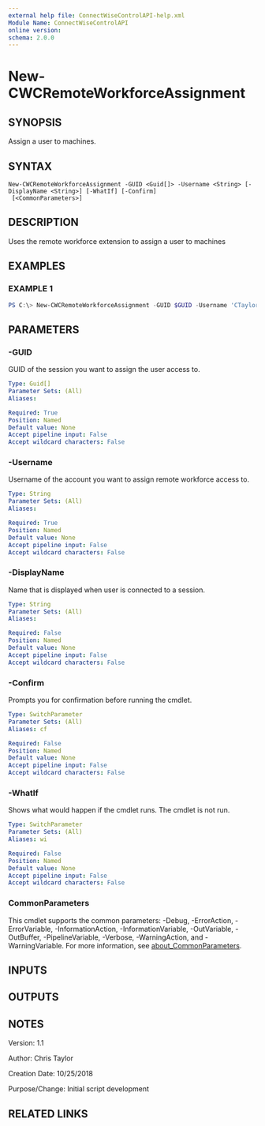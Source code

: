 ```yaml
---
external help file: ConnectWiseControlAPI-help.xml
Module Name: ConnectWiseControlAPI
online version:
schema: 2.0.0
---
```


# New-CWCRemoteWorkforceAssignment

## SYNOPSIS
Assign a user to machines.

## SYNTAX

```
New-CWCRemoteWorkforceAssignment -GUID <Guid[]> -Username <String> [-DisplayName <String>] [-WhatIf] [-Confirm]
 [<CommonParameters>]
```

## DESCRIPTION
Uses the remote workforce extension to assign a user to machines

## EXAMPLES

### EXAMPLE 1
```powershell
PS C:\> New-CWCRemoteWorkforceAssignment -GUID $GUID -Username 'CTaylor' -DisplayName 'Chris Taylor'
```

## PARAMETERS

### -GUID
GUID of the session you want to assign the user access to.

```yaml
Type: Guid[]
Parameter Sets: (All)
Aliases:

Required: True
Position: Named
Default value: None
Accept pipeline input: False
Accept wildcard characters: False
```

### -Username
Username of the account you want to assign remote workforce access to.

```yaml
Type: String
Parameter Sets: (All)
Aliases:

Required: True
Position: Named
Default value: None
Accept pipeline input: False
Accept wildcard characters: False
```

### -DisplayName
Name that is displayed when user is connected to a session.

```yaml
Type: String
Parameter Sets: (All)
Aliases:

Required: False
Position: Named
Default value: None
Accept pipeline input: False
Accept wildcard characters: False
```

### -Confirm
Prompts you for confirmation before running the cmdlet.

```yaml
Type: SwitchParameter
Parameter Sets: (All)
Aliases: cf

Required: False
Position: Named
Default value: None
Accept pipeline input: False
Accept wildcard characters: False
```

### -WhatIf
Shows what would happen if the cmdlet runs. The cmdlet is not run.

```yaml
Type: SwitchParameter
Parameter Sets: (All)
Aliases: wi

Required: False
Position: Named
Default value: None
Accept pipeline input: False
Accept wildcard characters: False
```

### CommonParameters
This cmdlet supports the common parameters: -Debug, -ErrorAction, -ErrorVariable, -InformationAction, -InformationVariable, -OutVariable, -OutBuffer, -PipelineVariable, -Verbose, -WarningAction, and -WarningVariable. For more information, see [about_CommonParameters](http://go.microsoft.com/fwlink/?LinkID=113216).

## INPUTS

## OUTPUTS

## NOTES
Version:        1.1

Author:         Chris Taylor

Creation Date:  10/25/2018

Purpose/Change: Initial script development

## RELATED LINKS
